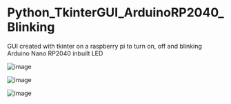 # Python_TkinterGUI_ArduinoRP2040_Blinking
GUI created with tkinter on a raspberry pi to turn on, off and blinking Arduino Nano RP2040 inbuilt LED

![image](https://github.com/saidijongo/Python_TkinterGUI_ArduinoRP2040_Blinking/assets/31678025/08bba896-750e-4f5b-894b-ac920646b27b)

![image](https://github.com/saidijongo/Python_TkinterGUI_ArduinoRP2040_Blinking/assets/31678025/9ba07d0d-4d23-4b6c-b624-29bf30601bad)

![image](https://github.com/saidijongo/Python_TkinterGUI_ArduinoRP2040_Blinking/assets/31678025/e8bbf6c2-5e0c-47fb-82a9-56d6b175b65f)

